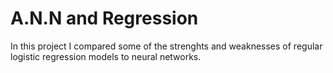 # A.N.N and Regression

In this project I compared some of the strenghts and weaknesses of regular logistic regression models to neural networks.